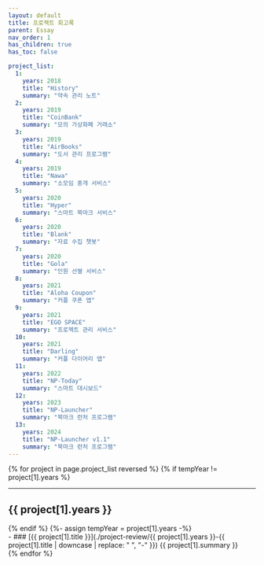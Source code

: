 ```yaml
---
layout: default
title: 프로젝트 회고록
parent: Essay
nav_order: 1
has_children: true
has_toc: false

project_list:
  1:
    years: 2018
    title: "History"
    summary: "약속 관리 노트"
  2:
    years: 2019
    title: "CoinBank"
    summary: "모의 가상화폐 거래소"
  3:
    years: 2019
    title: "AirBooks"
    summary: "도서 관리 프로그램"
  4:
    years: 2019
    title: "Nawa"
    summary: "소모임 중개 서비스"
  5:
    years: 2020
    title: "Hyper"
    summary: "스마트 북마크 서비스"
  6:
    years: 2020
    title: "Blank"
    summary: "자료 수집 챗봇"
  7:
    years: 2020
    title: "Gola"
    summary: "인원 선별 서비스"
  8:
    years: 2021
    title: "Aloha Coupon"
    summary: "커플 쿠폰 앱"
  9:
    years: 2021
    title: "EGO SPACE"
    summary: "프로젝트 관리 서비스"
  10:
    years: 2021
    title: "Darling"
    summary: "커플 다이어리 앱"
  11:
    years: 2022
    title: "NP-Today"
    summary: "스마트 대시보드"
  12:
    years: 2023
    title: "NP-Launcher"
    summary: "북마크 런처 프로그램"
  13:
    years: 2024
    title: "NP-Launcher v1.1"
    summary: "북마크 런처 프로그램"
---
```


{% for project in page.project_list reversed %}
{% if tempYear != project[1].years %}
<hr>
<h2 id="{{ project[1].years }}">
{{ project[1].years }}
</h2>
{% endif %}
{%- assign tempYear = project[1].years -%}

<div markdown="1">
- ### [{{ project[1].title }}](./project-review/{{ project[1].years }}-{{ project[1].title | downcase | replace: " ", "-" }})
  {{ project[1].summary }}
</div>
{% endfor %}